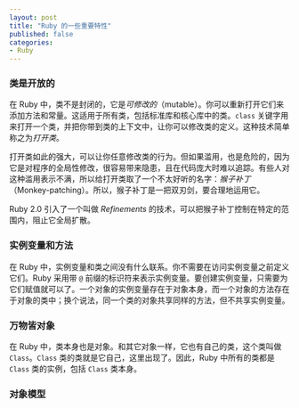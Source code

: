 ```yaml
---
layout: post
title: "Ruby 的一些重要特性"
published: false
categories:
- Ruby
---
```


### 类是开放的

在 Ruby 中，类不是封闭的，它是*可修改的*（mutable）。你可以重新打开它们来添加方法和常量。这适用于所有类，包括标准库和核心库中的类。`class` 关键字用来打开一个类，并把你带到类的上下文中，让你可以修改类的定义。这种技术简单称之为*打开类*。

打开类如此的强大，可以让你任意修改类的行为。但如果滥用，也是危险的，因为它是对程序的全局性修改，很容易带来隐患，且在代码庞大时难以追踪。有些人对这种滥用表示不满，所以给打开类取了一个不太好听的名字：*猴子补丁*（Monkey-patching）。所以，猴子补丁是一把双刃剑，要合理地运用它。

Ruby 2.0 引入了一个叫做 *Refinements* 的技术，可以把猴子补丁控制在特定的范围内，阻止它全局扩散。

### 实例变量和方法

在 Ruby 中，实例变量和类之间没有什么联系。你不需要在访问实例变量之前定义它们。Ruby 采用带 `@` 前缀的标识符来表示实例变量。要创建实例变量，只需要为它们赋值就可以了。一个对象的实例变量存在于对象本身，而一个对象的方法存在于对象的类中；换个说法，同一个类的对象共享同样的方法，但不共享实例变量。

### 万物皆对象

在 Ruby 中，类本身也是对象。和其它对象一样，它也有自己的类，这个类叫做 `Class`。`Class` 类的类就是它自己，这里出现了。因此，Ruby 中所有的类都是 `Class` 类的实例，包括 `Class` 类本身。

### 对象模型




